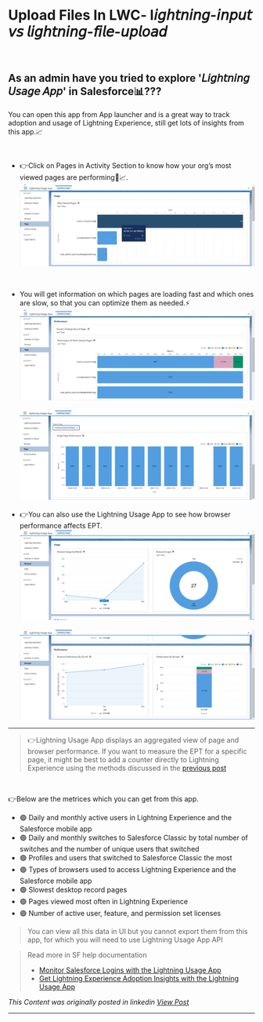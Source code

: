 # Upload Files In LWC- l𝘪𝘨𝘩𝘵𝘯𝘪𝘯𝘨-𝘪𝘯𝘱𝘶𝘵 𝘷𝘴 𝘭𝘪𝘨𝘩𝘵𝘯𝘪𝘯𝘨-𝘧𝘪𝘭𝘦-𝘶𝘱𝘭𝘰𝘢𝘥

&nbsp;  

## As an admin have you tried to explore **'𝘓𝘪𝘨𝘩𝘵𝘯𝘪𝘯𝘨 𝘜𝘴𝘢𝘨𝘦 𝘈𝘱𝘱'** in Salesforce📊??? 

You can open this app from App launcher and is a great way to track adoption and usage of Lightning Experience, still get lots of insights from this app.📈

&nbsp;  

- 👉Click on Pages in Activity Section to know how your org’s most viewed pages are performing📄📈.
![Image 1](https://raw.githubusercontent.com/vivekvismayam/blog-assets-1/refs/heads/main/Images/p11_1.jpg)

&nbsp;  
- You will get information on which pages are loading fast and which ones are slow, so that you can optimize them as needed.⚡
 ![Image 2](https://raw.githubusercontent.com/vivekvismayam/blog-assets-1/refs/heads/main/Images/p11_2.jpg)
 &nbsp;
 ![Image 3](https://raw.githubusercontent.com/vivekvismayam/blog-assets-1/refs/heads/main/Images/p11_3.jpg)
 &nbsp;  
- 👉You can also use the Lightning Usage App to see how browser performance affects EPT.
 ![Image 4](https://raw.githubusercontent.com/vivekvismayam/blog-assets-1/refs/heads/main/Images/p11_4.jpg)
  &nbsp;
 ![Image 5](https://raw.githubusercontent.com/vivekvismayam/blog-assets-1/refs/heads/main/Images/p11_5.jpg)
***
>👉Lightning Usage App displays an aggregated view of page and browser performance. If you want to measure the EPT for a specific page, it might be best to add a counter directly to Lightning Experience using the methods discussed in the <a href="/posts/experienced-page-time/">previous post</a> 

&nbsp; 

👉Below are the metrices which you can get from this app.  
- 🟢 Daily and monthly active users in Lightning Experience and the Salesforce mobile app
- 🟢 Daily and monthly switches to Salesforce Classic by total number of switches and the number of unique users that switched
- 🟢 Profiles and users that switched to Salesforce Classic the most
- 🟢 Types of browsers used to access Lightning Experience and the Salesforce mobile app
- 🟢 Slowest desktop record pages
- 🟢 Pages viewed most often in Lightning Experience
- 🟢 Number of active user, feature, and permission set licenses

>You can view all this data in UI but you cannot export them from this app, for which you will need to use Lightning Usage App API 

>Read more in SF help documentation
>- [Monitor Salesforce Logins with the Lightning Usage App](https://help.salesforce.com/s/articleView?id=xcloud.mfa_monitor_usage_app.htm&type=5) 
>-  [Get Lightning Experience Adoption Insights with the Lightning Usage App](https://help.salesforce.com/s/articleView?id=xcloud.lex_lightning_usage_app.htm&type=5) 


*This Content was originally posted in linkedin [View Post](https://www.linkedin.com/posts/vivekvismayam_as-an-admin-have-you-tried-to-explore-%F0%9D%98%93-activity-7271500310798331904-Sf0Z?utm_source=share&utm_medium=member_desktop&rcm=ACoAAA_bVqsB5ZA6FQt9Rk3q8WfamtkMsTNLxRo)*

***
